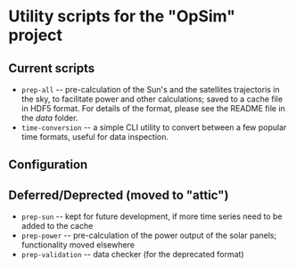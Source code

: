 # Utility scripts for the "OpSim" project

## Current scripts

* `prep-all` -- pre-calculation of the Sun's and the satellites trajectoris in the sky,
to facilitate power and other calculations; saved to a cache file in HDF5 format.
For details of the format, please see the README file in the _data_ folder.
* `time-conversion` -- a simple CLI utility to convert between a few popular time formats, useful for data inspection.

## Configuration


## Deferred/Deprected (moved to "attic")

* `prep-sun` -- kept for future development, if more time series need to be added to the cache
* `prep-power` -- pre-calculation of the power output of the solar panels; functionality moved elsewhere
* `prep-validation` -- data checker (for the deprecated format)